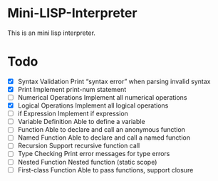 # Mini-LISP-Interpreter

This is an mini lisp interpreter.

# Todo

- [x] Syntax Validation Print “syntax error” when parsing invalid syntax
- [x] Print Implement print-num statement
- [ ] Numerical Operations Implement all numerical operations
- [x] Logical Operations Implement all logical operations
- [ ] if Expression Implement if expression
- [ ] Variable Definition Able to define a variable
- [ ] Function Able to declare and call an anonymous function
- [ ] Named Function Able to declare and call a named function
- [ ] Recursion Support recursive function call
- [ ] Type Checking Print error messages for type errors
- [ ] Nested Function Nested function (static scope)
- [ ] First-class Function Able to pass functions, support closure
